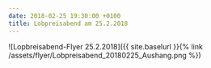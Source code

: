 ```yaml
---
date: 2018-02-25 19:30:00 +0100
title: Lobpreisabend am 25.2.2018
---
```

![Lopbreisabend-Flyer 25.2.2018]({{ site.baselurl }}{% link /assets/flyer/Lobpreisabend_20180225_Aushang.png %})
